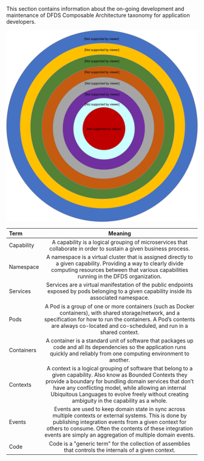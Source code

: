 This section contains information about the on-going development and maintenance of DFDS Composable Architecture taxonomy for application developers.

![alt text](https://github.com/dfds/cag/blob/master/docs/images/Composable_Architecture_Guidelines_Taxonomy.svg "Taxonomy - CAG")

| Term       | Meaning  |
| :------------- | :----------: |
|  Capability    | A capability is a logical grouping of microservices that collaborate in order to sustain a given business process.   |
|  Namespace     | A namespace is a virtual cluster that is assigned directly to a given capability. Providing a way to clearly divide computing resources between that various capabilities running in the DFDS organization. |
|  Services      | Services are a virtual manifestation of the public endpoints exposed by pods belonging to a given capability inside its associated namespace. |
|  Pods          | A Pod is a group of one or more containers (such as Docker containers), with shared storage/network, and a specification for how to run the containers. A Pod’s contents are always co-located and co-scheduled, and run in a shared context. |
|  Containers    | A container is a standard unit of software that packages up code and all its dependencies so the application runs quickly and reliably from one computing environment to another. |
|  Contexts      | A context is a logical grouping of software that belong to a given capability. Also know as Bounded Contexts they provide a boundary for bundling domain services that don’t have any conflicting model, while allowing an internal Ubiquitous Languages to evolve freely without creating ambiguity in the capability as a whole. |
|  Events        | Events are used to keep domain state in sync across multiple contexts or external systems. This is done by publishing integration events from a given context for others to consume. Often the contents of these integration events are simply an aggregation of multiple domain events. |
|  Code          | Code is a "generic term" for the collection of assemblies that controls the internals of a given context. |
